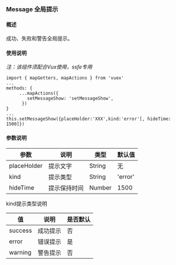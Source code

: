 ### Message 全局提示

#### 概述

成功、失败和警告全局提示。

#### 使用说明

*注：该组件须配合Vux使用，ssfe专用*

```
import { mapGetters, mapActions } from 'vuex'
...
methods: {
	 ...mapActions({
        setMessageShow: 'setMessageShow',
      })
}
...
this.setMessageShow({placeHolder:'XXX',kind:'error'[, hideTime: 1500]})
```

#### 参数说明

参数|说明|类型|默认值
---|---|---|---
placeHolder|提示文字|String|无
kind|提示类型|String|'error'
hideTime|提示保持时间|Number|1500

kind提示类型说明

值|说明|是否默认
---|---|---
success|成功提示|否
error|错误提示|是
warning|警告提示|否
